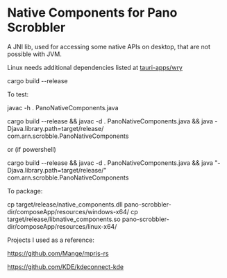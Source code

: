 # Native Components for Pano Scrobbler

A JNI lib, used for accessing some native APIs on desktop, that are not possible with JVM.

Linux needs additional dependencies listed at [tauri-apps/wry](https://github.com/tauri-apps/wry)

cargo build --release



To test: 

javac -h . PanoNativeComponents.java

cargo build --release && javac -d . PanoNativeComponents.java && java -Djava.library.path=target/release/ com.arn.scrobble.PanoNativeComponents

or (if powershell)

cargo build --release && javac -d . PanoNativeComponents.java && java "-Djava.library.path=target/release/" com.arn.scrobble.PanoNativeComponents


To package:

cp target/release/native_components.dll pano-scrobbler-dir/composeApp/resources/windows-x64/
cp target/release/libnative_components.so pano-scrobbler-dir/composeApp/resources/linux-x64/



Projects I used as a reference:

https://github.com/Mange/mpris-rs

https://github.com/KDE/kdeconnect-kde